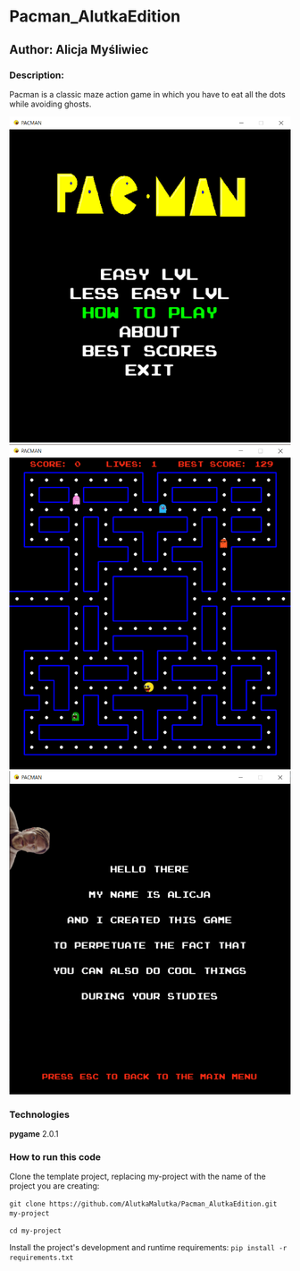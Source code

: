 # Pacman_AlutkaEdition
## Author: Alicja Myśliwiec
### Description:
Pacman is a classic maze action game in which you have to eat all the dots while avoiding ghosts.  

![main menu](images/desc_1.png)
![gameplay](images/desc_2.png)
![about](images/desc_3.png)
### Technologies 

**pygame** 2.0.1

### How to run this code

Clone the template project, replacing my-project with the name of the project you are creating: 

`git clone https://github.com/AlutkaMalutka/Pacman_AlutkaEdition.git my-project`

`cd my-project`

Install the project's development and runtime requirements: `pip install -r requirements.txt`
